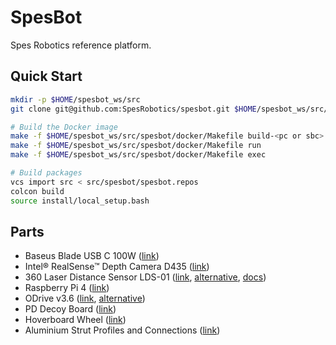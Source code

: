 # SpesBot

Spes Robotics reference platform.

## Quick Start

```bash
mkdir -p $HOME/spesbot_ws/src
git clone git@github.com:SpesRobotics/spesbot.git $HOME/spesbot_ws/src/spesbot

# Build the Docker image
make -f $HOME/spesbot_ws/src/spesbot/docker/Makefile build-<pc or sbc>
make -f $HOME/spesbot_ws/src/spesbot/docker/Makefile run
make -f $HOME/spesbot_ws/src/spesbot/docker/Makefile exec

# Build packages
vcs import src < src/spesbot/spesbot.repos
colcon build
source install/local_setup.bash
```

## Parts

- Baseus Blade USB C 100W ([link](https://us.baseus.com/p/baseus-blade-usb-c-100w-20000mah-power-bank-107))
- Intel® RealSense™ Depth Camera D435 ([link](https://www.intelrealsense.com/depth-camera-d435/))
- 360 Laser Distance Sensor LDS-01 ([link](https://www.robotis.us/360-laser-distance-sensor-lds-01-lidar/), [alternative](https://www.ebay.com/sch/i.html?_nkw=robot+2d+lidar+360), [docs](https://emanual.robotis.com/assets/docs/LDS_Basic_Specification.pdf))
- Raspberry Pi 4 ([link](https://www.raspberrypi.com/products/raspberry-pi-4-model-b/))
- ODrive v3.6 ([link](https://odriverobotics.com/shop/odrive-v36), [alternative](https://www.aliexpress.com/wholesale?SearchText=odrive))
- PD Decoy Board ([link](https://www.aliexpress.com/wholesale?SearchText=PD+decoy))
- Hoverboard Wheel ([link](https://www.aliexpress.com/wholesale?SearchText=hoverboard+motor+6.5inch))
- Aluminium Strut Profiles and Connections ([link](https://www.boschrexroth.com/en/xc/products/product-groups/assembly-technology/topics/aluminum-profiles-solutions-components/aluminum-profiles-products/index))
